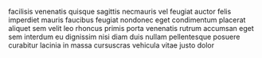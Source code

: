 facilisis venenatis quisque sagittis necmauris vel feugiat auctor felis
imperdiet mauris faucibus feugiat nondonec eget condimentum placerat aliquet
sem velit leo rhoncus primis porta venenatis rutrum accumsan eget sem interdum
eu dignissim nisi diam duis nullam pellentesque posuere curabitur lacinia in
massa cursuscras vehicula vitae justo dolor